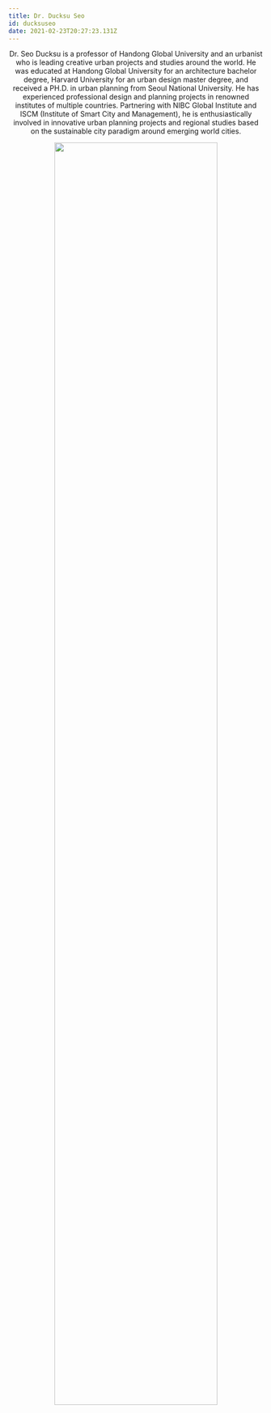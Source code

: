 ```yaml
---
title: Dr. Ducksu Seo
id: ducksuseo
date: 2021-02-23T20:27:23.131Z
---
```

<p align=center>Dr. Seo Ducksu is a professor of Handong Global University and an urbanist who is leading creative urban projects and studies around the world. He was educated at Handong Global University for an architecture bachelor degree, Harvard University for an urban design master degree, and received a PH.D. in urban planning from Seoul National University. He has experienced professional design and planning projects in renowned institutes of multiple countries. Partnering with NIBC Global Institute and ISCM (Institute of Smart City and Management), he is enthusiastically involved in innovative urban planning projects and regional studies based on the sustainable city paradigm around emerging world cities.</p>

<div align="center"> <img align="center" width="80%" src="/images/people/DrDucksu.jpg"/> </div>